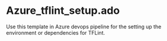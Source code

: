 # Azure_tflint_setup.ado
Use this template in Azure devops pipeline for the setting up the environment or dependencies for TFLint.
